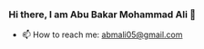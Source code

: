 ### Hi there, I am Abu Bakar Mohammad Ali 👋

- 📫 How to reach me: abmali05@gmail.com

<!--
**abmali05/abmali05** is a ✨ _special_ ✨ repository because its `README.md` (this file) appears on your GitHub profile.

Here are some ideas to get you started:

- 🔭 I’m currently working on ...
- 🌱 I’m currently learning ...
- 👯 I’m looking to collaborate on ...
- 🤔 I’m looking for help with ...
- 💬 Ask me about ...
- 📫 How to reach me: abmali05@gmail.com
- 😄 Pronouns: ...
- ⚡ Fun fact: ...
-->
